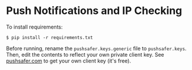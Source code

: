 # Push Notifications and IP Checking #

To install requirements:

    $ pip install -r requirements.txt

Before running, rename the `pushsafer.keys.generic` file to `pushsafer.keys`. Then, edit the contents to reflect your own private client key. See [pushsafer.com](https://www.pushsafer.com) to get your own client key (it's free).